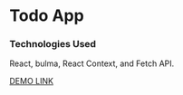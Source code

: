 # Todo App 

### Technologies Used
React, bulma, React Context, and Fetch API.

[DEMO LINK](https://metrakonon.github.io/todo-app/)

